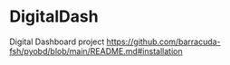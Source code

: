 # DigitalDash
Digital Dashboard project
https://github.com/barracuda-fsh/pyobd/blob/main/README.md#installation